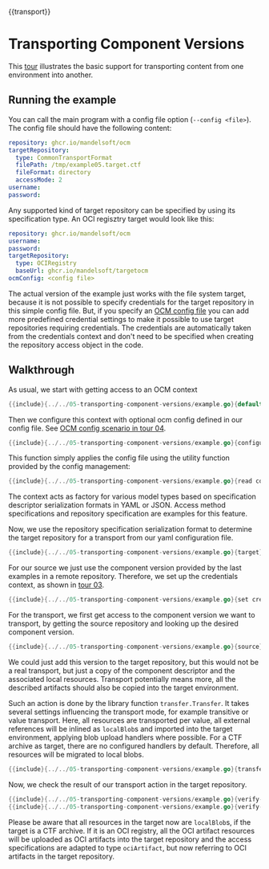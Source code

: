 {{transport}}
# Transporting Component Versions

This [tour](example.go) illustrates the basic support for
transporting content from one environment into another.

## Running the example

You can call the main program with a config file option (`--config <file>`).
The config file should have the following content:

```yaml
repository: ghcr.io/mandelsoft/ocm
targetRepository:
  type: CommonTransportFormat
  filePath: /tmp/example05.target.ctf
  fileFormat: directory
  accessMode: 2
username:
password:
```

Any supported kind of target repository can be specified by using its
specification type. An OCI regisztry target would look like this:

```yaml
repository: ghcr.io/mandelsoft/ocm
username:
password:
targetRepository:
  type: OCIRegistry
  baseUrl: ghcr.io/mandelsoft/targetocm
ocmConfig: <config file>
```

The actual version of the example just works with the file system 
target, because it is not possible to specify credentials for the
target repository in this simple config file. But, if you specify an [OCM config file]({{ocm-config-file}}) you can
add more predefined credential settings to make it possible to use
target repositories requiring credentials. The credentials are
automatically taken from the credentials context and don't need to be
specified when creating the repository access object in the code.

## Walkthrough

As usual, we start with getting access to an OCM context

```go
{{include}{../../05-transporting-component-versions/example.go}{default context}}
```

Then we configure this context with optional ocm config defined in our config file.
See [OCM config scenario in tour 04]({{ocm-config-file}}).

```go
{{include}{../../05-transporting-component-versions/example.go}{configure}}
```

This function simply applies the config file using the utility function
provided by the config management:

```go
{{include}{../../05-transporting-component-versions/example.go}{read config}}
```

The context acts as factory for various model types based on
specification descriptor serialization formats in YAML or JSON.
Access method specifications and repository specification are 
examples for this feature.

Now, we use the repository specification serialization format to
determine the target repository for a transport from our yaml
configuration file.

```go
{{include}{../../05-transporting-component-versions/example.go}{target}}
```

For our source we just use the component version provided by the last
examples in a remote repository.
Therefore, we set up the credentials context, as
shown in [tour 03]({{using-cred-management}}).

```go
{{include}{../../05-transporting-component-versions/example.go}{set credentials}}
```

For the transport, we first get access to the component version
we want to transport, by getting the source repository and looking up
the desired component version.

```go
{{include}{../../05-transporting-component-versions/example.go}{source}}
```

We could just add this version to the target repository, but this
would not be a real transport, but just a copy of the component descriptor
and the associated local resources. Transport potentially means more, all
the described artifacts should also be copied into the target environment.

Such an action is done by the library function `transfer.Transfer`.
It takes several settings influencing the transport mode,
for example transitive or value transport.
Here, all resources are transported per value, all external
references will be inlined as `localBlob`s and imported into
the target environment, applying blob upload handlers
where possible. For a CTF archive as target, there are no
configured handlers by default. Therefore, all resources will
be migrated to local blobs.

```go
{{include}{../../05-transporting-component-versions/example.go}{transfer}}
```

Now, we check the result of our transport action in the target
repository.


```go
{{include}{../../05-transporting-component-versions/example.go}{verify-a}}
{{include}{../../05-transporting-component-versions/example.go}{verify-b}}
```

Please be aware that all resources in the target now are `localBlob`s,
if the target is a CTF archive. If it is an OCI registry, all the OCI
artifact resources will be uploaded as OCI artifacts into the target
repository and the access specifications are adapted to type `ociArtifact`,
but now referring to OCI artifacts in the target repository.
